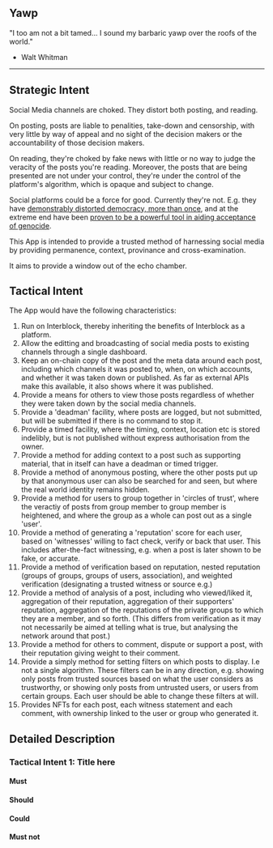 Yawp
---

"I too am not a bit tamed...
I sound my barbaric yawp over the roofs of the world."

 - Walt Whitman
---

## Strategic Intent

Social Media channels are choked.  They distort both posting, and reading.

On posting, posts are liable to penalities, take-down and censorship, with very little by way of appeal and no sight of the decision makers or the accountability of those decision makers.  

On reading, they're choked by fake news with little or no way to judge the veracity of the posts you're reading.  Moreover, the posts that are being presented are not under your control, they're under the control of the platform's algorithm, which is opaque and subject to change.  

Social platforms could be a force for good.  Currently they're not.  E.g. they have [demonstrably distorted democracy, more than once](https://www.ncbi.nlm.nih.gov/pmc/articles/PMC7343248/#:~:text=Social%20networks%20such%20as%20Twitter,a%20particular%20way%20of%20thinking), and at the extreme end have been [proven to be a powerful tool in aiding acceptance of genocide](https://www.theguardian.com/technology/2021/dec/06/rohingya-sue-facebook-myanmar-genocide-us-uk-legal-action-social-media-violence).

This App is intended to provide a trusted method of harnessing social media by providing permanence, context, provinance and cross-examination.  

It aims to provide a window out of the echo chamber.


## Tactical Intent

The App would have the following characteristics:

1. Run on Interblock, thereby inheriting the benefits of Interblock as a platform.
1. Allow the editting and broadcasting of social media posts to existing channels through a single dashboard.
1. Keep an on-chain copy of the post and the meta data around each post, including which channels it was posted to, when, on which accounts, and whether it was taken down or published.  As far as external APIs make this available, it also shows where it was published.
1. Provide a means for others to view those posts regardless of whether they were taken down by the social media channels.
1. Provide a 'deadman' facility, where posts are logged, but not submitted, but will be submitted if there is no command to stop it.
1. Provide a timed facility, where the timing, context, location etc is stored indelibly, but is not published without express authorisation from the owner.
1. Provide a method for adding context to a post such as supporting material, that in itself can have a deadman or timed trigger.
1. Provide a method of anonymous posting, where the other posts put up by that anonymous user can also be searched for and seen, but where the real world identity remains hidden.
1. Provide a method for users to group together in 'circles of trust', where the veractiy of posts from group member to group member is heightened, and where the group as a whole can post out as a single 'user'.
1. Provide a method of generating a 'reputation' score for each user, based on 'witnesses' willing to fact check, verify or back that user.  This includes after-the-fact witnessing, e.g. when a post is later shown to be fake, or accurate.  
1. Provide a method of verification based on reputation, nested reputation (groups of groups, groups of users, association), and weighted verification (designating a trusted witness or source e.g.)
1. Provide a method of analysis of a post, including who viewed/liked it, aggregation of their reputation, aggregation of their supporters' reputation, aggregation of the reputations of the private groups to which they are a member, and so forth.  (This differs from verification as it may not necessarily be aimed at telling what is true, but analysing the network around that post.)
1. Provide a method for others to comment, dispute or support a post, with their reputation giving weight to their comment.
1. Provide a simply method for setting filters on which posts to display.  I.e not a single algorithm.  These filters can be in any direction, e.g. showing only posts from trusted sources based on what the user considers as trustworthy, or showing only posts from untrusted users, or users from certain groups.  Each user should be able to change these filters at will.
1. Provides NFTs for each post, each witness statement and each comment, with ownership linked to the user or group who generated it.




## Detailed Description

### Tactical Intent 1: Title here



#### Must



#### Should


#### Could


#### Must not



